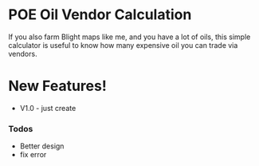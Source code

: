 # POE Oil Vendor Calculation


If you also farm Blight maps like me, and you have a lot of oils, this simple calculator is useful to know how many expensive oil you can trade via vendors.

# New Features!

  - V1.0 - just create




### Todos

 - Better design
- fix error
